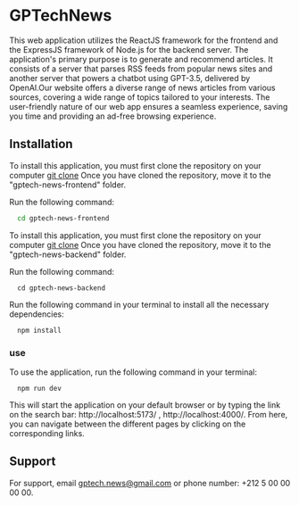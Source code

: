 
# GPTechNews


This web application utilizes the ReactJS framework for the frontend and the ExpressJS framework of Node.js for the backend server. The application's primary purpose is to generate and recommend articles. It consists of a server that parses RSS feeds from popular news sites and another server that powers a chatbot using GPT-3.5, delivered by OpenAI.Our website offers a diverse range of news articles from various sources, covering a wide range of topics tailored to your interests. The user-friendly nature of our web app ensures a seamless experience, saving you time and providing an ad-free browsing experience.







## Installation

To install this application, you must first clone the repository on your computer
[git clone]( https://github.com/Lablab-me-Hackathon/gptech-news-frontend.git) Once you have cloned the repository, move it to the "gptech-news-frontend" folder.

Run the following command:
```bash
  cd gptech-news-frontend
```

To install this application, you must first clone the repository on your computer
[git clone](https://github.com/Lablab-me-Hackathon/gptech-news-backend.git) Once you have cloned the repository, move it to the "gptech-news-backend" folder.

Run the following command:

```bach
  cd gptech-news-backend
```
Run the following command in your terminal to install all the necessary dependencies:

```bach
  npm install
```

### use
To use the application, run the following command in your terminal:
```bach
  npm run dev
```
This will start the application on your default browser or by typing the link on the search bar: http://localhost:5173/ , http://localhost:4000/.
From here, you can navigate between the different pages by clicking on the corresponding links.


## Support

For support, email gptech.news@gmail.com or phone number: +212 5 00 00 00 00.

